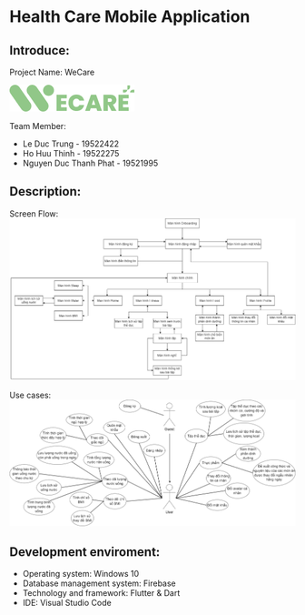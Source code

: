 # Health Care Mobile Application

## Introduce: 

Project Name: WeCare

![alt](https://github.com/leductrung2310/WeCare/blob/main/assets/images/logos/logo.png?raw=true)

Team Member:
  - Le Duc Trung - 19522422
  - Ho Huu Thinh - 19522275
  - Nguyen Duc Thanh Phat - 19521995
 
## Description: 

Screen Flow: 
![alt](https://github.com/leductrung2310/WeCare/blob/main/assets/screen_flow.png?raw=true)

Use cases:
![alt](https://github.com/leductrung2310/WeCare/blob/main/assets/use_cases.png?raw=true)

## Development enviroment:
  - Operating system: Windows 10
  - Database management system: Firebase
  - Technology and framework: Flutter & Dart
  - IDE: Visual Studio Code
